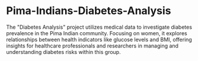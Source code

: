 # Pima-Indians-Diabetes-Analysis
The "Diabetes Analysis" project utilizes medical data to investigate diabetes prevalence in the Pima Indian community. Focusing on women, it explores relationships between health indicators like glucose levels and BMI, offering insights for healthcare professionals and researchers in managing and understanding diabetes risks within this group.
